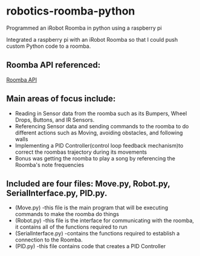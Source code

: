 # robotics-roomba-python
Programmed an iRobot Roomba in python using a raspberry pi

Integrated a raspberry pi with an iRobot Roomba so that I could push custom Python code to a roomba.

## Roomba API referenced:
[Roomba API](https://www.irobotweb.com/~/media/MainSite/PDFs/About/STEM/Create/iRobot_Roomba_600_Open_Interface_Spec.pdf)

## Main areas of focus include: 
- Reading in Sensor data from the roomba such as its Bumpers, Wheel Drops, Buttons, and IR Sensors.
- Referencing Sensor data and sending commands to the roomba to do different actions such as Moving, avoiding obstacles, and following walls
- Implementing a PID Controller(control loop feedback mechanism)to correct the roombas trajectory during its movements
- Bonus was getting the roomba to play a song by referencing the Roomba's note frequencies

## Included are four files: Move.py, Robot.py, SerialInterface.py, PID.py.
 - (Move.py) -this file is the main program that will be executing commands to make the roomba do things
 - (Robot.py) -this file is the interface for communicating with the roomba, it contains all of the functions required to run
- (SerialInterface.py) -contains the functions required to establish a connection to the Roomba.
- (PID.py) -this file contains code that creates a PID Controller

